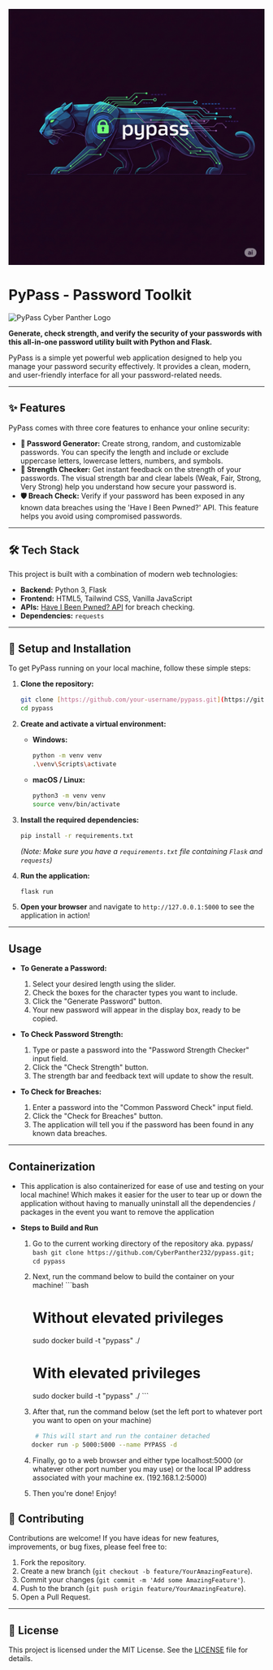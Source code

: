 ![Logo](https://github.com/CyberPanther232/pypass/blob/3efc5a8e9dbcf5b983d431c22b2e114d9d1201cc/pypass_logo_mini.png)

# PyPass - Password Toolkit

![PyPass Cyber Panther Logo](https://storage.googleapis.com/gemini-prod-us-west1-433524352522-public/images/84043b81-c71c-429a-9e12-87068551a37c)

**Generate, check strength, and verify the security of your passwords with this all-in-one password utility built with Python and Flask.**

PyPass is a simple yet powerful web application designed to help you manage your password security effectively. It provides a clean, modern, and user-friendly interface for all your password-related needs.

---

## ✨ Features

PyPass comes with three core features to enhance your online security:

* **🔐 Password Generator:** Create strong, random, and customizable passwords. You can specify the length and include or exclude uppercase letters, lowercase letters, numbers, and symbols.
* **💪 Strength Checker:** Get instant feedback on the strength of your passwords. The visual strength bar and clear labels (Weak, Fair, Strong, Very Strong) help you understand how secure your password is.
* **🛡️ Breach Check:** Verify if your password has been exposed in any known data breaches using the 'Have I Been Pwned?' API. This feature helps you avoid using compromised passwords.

---

## 🛠️ Tech Stack

This project is built with a combination of modern web technologies:

* **Backend:** Python 3, Flask
* **Frontend:** HTML5, Tailwind CSS, Vanilla JavaScript
* **APIs:** [Have I Been Pwned? API](https://haveibeenpwned.com/API/v3) for breach checking.
* **Dependencies:** `requests`

---

## 🚀 Setup and Installation

To get PyPass running on your local machine, follow these simple steps:

1.  **Clone the repository:**
    ```bash
    git clone [https://github.com/your-username/pypass.git](https://github.com/your-username/pypass.git)
    cd pypass
    ```

2.  **Create and activate a virtual environment:**
    * **Windows:**
        ```bash
        python -m venv venv
        .\venv\Scripts\activate
        ```
    * **macOS / Linux:**
        ```bash
        python3 -m venv venv
        source venv/bin/activate
        ```

3.  **Install the required dependencies:**
    ```bash
    pip install -r requirements.txt
    ```
    *(Note: Make sure you have a `requirements.txt` file containing `Flask` and `requests`)*

4.  **Run the application:**
    ```bash
    flask run
    ```

5.  **Open your browser** and navigate to `http://127.0.0.1:5000` to see the application in action!

---

## Usage

* **To Generate a Password:**
    1.  Select your desired length using the slider.
    2.  Check the boxes for the character types you want to include.
    3.  Click the "Generate Password" button.
    4.  Your new password will appear in the display box, ready to be copied.

* **To Check Password Strength:**
    1.  Type or paste a password into the "Password Strength Checker" input field.
    2.  Click the "Check Strength" button.
    3.  The strength bar and feedback text will update to show the result.

* **To Check for Breaches:**
    1.  Enter a password into the "Common Password Check" input field.
    2.  Click the "Check for Breaches" button.
    3.  The application will tell you if the password has been found in any known data breaches.

---

## Containerization
* This application is also containerized for ease of use and testing on your local machine! Which makes it easier for the user to tear up or down the application without having to manually uninstall all the dependencies / packages in the event you want to remove the application

* **Steps to Build and Run**
    1. Go to the current working directory of the repository aka. pypass/
      ```bash
        git clone https://github.com/CyberPanther232/pypass.git; cd pypass
      ```
    2. Next, run the command below to build the container on your machine!
      ```bash
       # Without elevated privileges
        sudo docker build -t "pypass" ./

       # With elevated privileges
        sudo docker build -t "pypass" ./
      ```

    3. After that, run the command below (set the left port to whatever port you want to open on your machine)
     ```bash
         # This will start and run the container detached
        docker run -p 5000:5000 --name PYPASS -d
     ```

     4. Finally, go to a web browser and either type localhost:5000 (or whatever other port number you may use) or the local IP address associated with your machine ex. (192.168.1.2:5000)
 
     5. Then you're done! Enjoy! 

## 🤝 Contributing

Contributions are welcome! If you have ideas for new features, improvements, or bug fixes, please feel free to:

1.  Fork the repository.
2.  Create a new branch (`git checkout -b feature/YourAmazingFeature`).
3.  Commit your changes (`git commit -m 'Add some AmazingFeature'`).
4.  Push to the branch (`git push origin feature/YourAmazingFeature`).
5.  Open a Pull Request.

---

## 📄 License

This project is licensed under the MIT License. See the [LICENSE](LICENSE) file for details.
